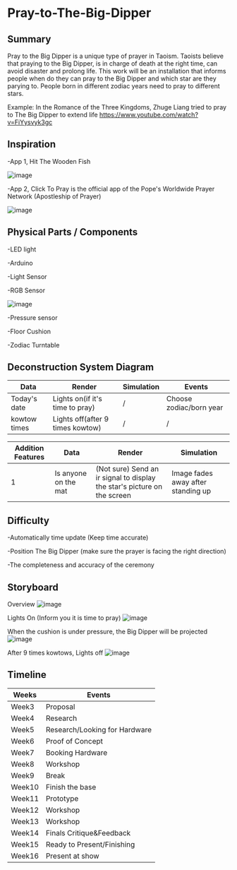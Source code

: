 # Pray-to-The-Big-Dipper

## Summary

Pray to the Big Dipper is a unique type of prayer in Taoism. Taoists believe that praying to the Big Dipper, is in charge of death at the right time, can avoid disaster and prolong life. This work will be an installation that informs people when do they can pray to the Big Dipper and which star are they parying to. People born in different zodiac years need to pray to different stars.

Example: In the Romance of the Three Kingdoms, Zhuge Liang tried to pray to The Big Dipper to extend life
https://www.youtube.com/watch?v=FiYysvyk3gc


## Inspiration 

-App 1, Hit The Wooden Fish

 ![image](https://github.com/chengjun334/Pray-to-The-Big-Dipper/blob/master/WoodenFish.jpg)

-App 2, Click To Pray is the official app of the Pope's Worldwide Prayer Network (Apostleship of Prayer)

 ![image](https://github.com/chengjun334/Pray-to-The-Big-Dipper/blob/master/ClickToPray.jpg)

## Physical Parts / Components

-LED light

-Arduino

-Light Sensor

-RGB Sensor

 ![image](https://github.com/chengjun334/Pray-to-The-Big-Dipper/blob/master/rgbSensor.jpg)

-Pressure sensor

-Floor Cushion

-Zodiac Turntable

## Deconstruction System Diagram

| Data | Render | Simulation | Events |
| ------------- | ------------- | ------------- | ------------- |
| Today's date  | Lights on(if it's time to pray)  | / | Choose zodiac/born year  |
| kowtow times | Lights off(after 9 times kowtow)  | / | /  |

| Addition Features | Data | Render | Simulation | 
| ------------- | ------------- | ------------- | ------------- |
| 1 | Is anyone on the mat | (Not sure) Send an ir signal to display the star's picture on the screen | Image fades away after standing up  |

## Difficulty 

-Automatically time update (Keep time accurate)

-Position The Big Dipper (make sure the prayer is facing the right direction)

-The completeness and accuracy of the ceremony


## Storyboard

Overview
![image](https://github.com/chengjun334/Pray-to-The-Big-Dipper/blob/master/1.jpg)
 
Lights On (Inform you it is time to pray)
![image](https://github.com/chengjun334/Pray-to-The-Big-Dipper/blob/master/2.jpg)
 
When the cushion is under pressure, the Big Dipper will be projected
![image](https://github.com/chengjun334/Pray-to-The-Big-Dipper/blob/master/3.jpg)
 
After 9 times kowtows, Lights off
![image](https://github.com/chengjun334/Pray-to-The-Big-Dipper/blob/master/4.jpg)

## Timeline

|  Weeks | Events |
| ------------- | ------------- |
| Week3 | Proposal |
| Week4 | Research |
| Week5 | Research/Looking for Hardware |
| Week6 | Proof of Concept |
| Week7 | Booking Hardware |
| Week8 | Workshop |
| Week9 | Break |
| Week10 | Finish the base |
| Week11 | Prototype |
| Week12 | Workshop |
| Week13 | Workshop |
| Week14 | Finals Critique&Feedback |
| Week15 | Ready to Present/Finishing |
| Week16 | Present at show |
